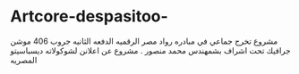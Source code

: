 # Artcore-despasitoo-
مشروع تخرج جماعي في مبادره رواد مصر الرقميه الدفعه الثانيه جروب 406 موشن جرافيك تحت اشراف بشمهندس محمد منصور . مشروع عن اعلانن  لشوكولاته ديسباسيتو المصريه 
